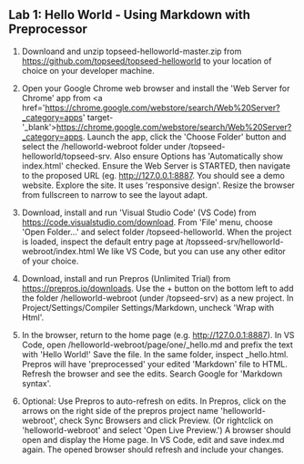 ## Lab 1: Hello World - Using Markdown with Preprocessor

1. Downloand and unzip topseed-helloworld-master.zip from <a href='https://github.com/topseed/topseed-helloworld' target='_blank'>https://github.com/topseed/topseed-helloworld</a> to your location of choice on your developer machine.

2. Open your Google Chrome web browser and install the 'Web Server for Chrome' app from <a href='https://chrome.google.com/webstore/search/Web%20Server?_category=apps' target-'_blank'>https://chrome.google.com/webstore/search/Web%20Server?_category=apps</a>. Launch the app, click the 'Choose Folder' button and select the /helloworld-webroot folder under /topseed-helloworld/topseed-srv. Also ensure Options has 'Automatically show index.html' checked. Ensure the Web Server is STARTED, then navigate to the proposed URL (eg. <a href='http://127.0.0.1:8887' target='_blank'>http://127.0.0.1:8887</a>. You should see a demo website. Explore the site. It uses 'responsive design'. Resize the browser from fullscreen to narrow to see the layout adapt. 

3. Download, install and run 'Visual Studio Code' (VS Code) from <a href='https://code.visualstudio.com/download' target='_blank'>https://code.visualstudio.com/download</a>. From 'File' menu, choose 'Open Folder...' and select folder /topseed-helloworld. When the project is loaded, inspect the default entry page at /topsseed-srv/helloworld-webroot/index.html We like VS Code, but you can use any other editor of your choice.

4. Download, install and run Prepros (Unlimited Trial) from <a href='https://prepros.io/downloads' target='_blank'>https://prepros.io/downloads</a>. Use the + button on the bottom left to add the folder /helloworld-webroot (under /topseed-srv) as a new project. In Project/Settings/Compiler Settings/Markdown, uncheck 'Wrap with Html'. 

5. In the browser, return to the home page (e.g. <a href='http://127.0.0.1:8887' target='_blank'>http://127.0.0.1:8887</a>). In VS Code, open /helloworld-webroot/page/one/_hello.md and prefix the text with 'Hello World!' Save the file. In the same folder, inspect _hello.html. Prepros will have 'preprocessed' your edited 'Markdown' file to HTML. Refresh the browser and see the edits. Search Google for 'Markdown syntax'.

6. Optional: Use Prepros to auto-refresh on edits. In Prepros, click on the arrows on the right side of the prepros project name 'helloworld-webroot', check Sync Browsers and click Preview. (Or rightclick on 'helloworld-webroot' and select 'Open Live Preview.') A browser should open and display the Home page. In VS Code, edit and save index.md again. The opened browser should refresh and include your changes.
